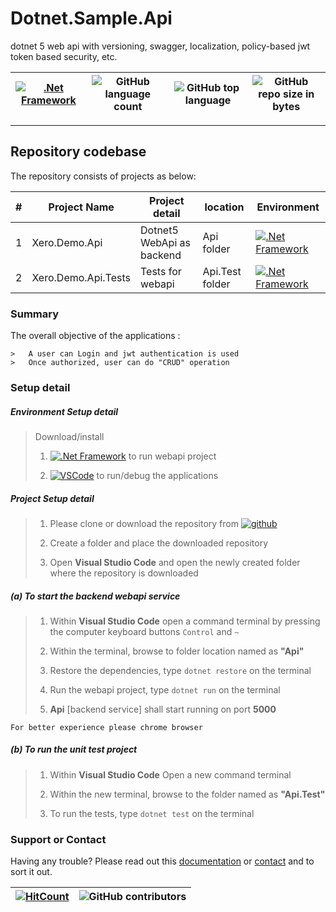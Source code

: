 # Dotnet.Sample.Api

dotnet 5 web api with versioning, swagger, localization, policy-based jwt token based security, etc.

[![.Net Framework](https://img.shields.io/badge/DotNet-5.0-blue.svg?style=plastic)](https://dotnet.microsoft.com/download/dotnet/5.0)  | ![GitHub language count](https://img.shields.io/github/languages/count/ajeetx/Dotnet.Sample.Api.svg) | ![GitHub top language](https://img.shields.io/github/languages/top/ajeetx/Dotnet.Sample.Api.svg) |![GitHub repo size in bytes](https://img.shields.io/github/repo-size/ajeetx/Dotnet.Sample.Api.svg) 
|  ---          | ---        | ---      | ---        | 

---------------------------------------

## Repository codebase
 
The repository consists of projects as below:


| # |Project Name | Project detail | location| Environment |
| ---| ---  | ---           | ---          | --- |
| 1 | Xero.Demo.Api | Dotnet5 WebApi as backend  |  Api folder | [![.Net Framework](https://img.shields.io/badge/DotNet-5.0-blue.svg?style=plastic)](https://dotnet.microsoft.com/download/dotnet/5.0)|
| 2 | Xero.Demo.Api.Tests | Tests for webapi |  Api.Test folder | [![.Net Framework](https://img.shields.io/badge/DotNet-5.0-blue.svg?style=plastic)](https://dotnet.microsoft.com/download/dotnet/5.0)| 

### Summary

The overall objective of the applications :
```
>	A user can Login and jwt authentication is used
>	Once authorized, user can do "CRUD" operation
```

### Setup detail

##### Environment Setup detail

> Download/install   	
>	1.	[![.Net Framework](https://img.shields.io/badge/DotNet-5.0-blue.svg?style=plastic)](https://dotnet.microsoft.com/download/dotnet/5.0) to run webapi project
>   
>   2. [![VSCode](https://img.shields.io/badge/VS-Code-blue.svg?style=plastic)](https://code.visualstudio.com/) to run/debug the applications
>	
>   

##### Project Setup detail

>   1. Please clone or download the repository from [![github](https://img.shields.io/badge/git-hub-blue.svg?style=plastic)](https://github.com/AJEETX/Dotnet.Sample.Api) 
>   
>   2. Create a folder and place the downloaded repository
>   3. Open **Visual Studio Code** and open the newly created folder where the repository is downloaded
>   
##### (a) To start the backend webapi service
   
>   1. Within **Visual Studio Code** open a command terminal by pressing the computer keyboard buttons `Control` and `~`
>    
>   2. Within the terminal, browse to folder location named as **"Api"** 
>  
>   3. Restore the dependencies, type `dotnet restore` on the terminal
>
>   4. Run the webapi project, type `dotnet run` on the terminal
>   
>   5. **Api** [backend service] shall start running on port **5000**

```
For better experience please chrome browser
```

##### (b) To run the unit test project
>   1. Within **Visual Studio Code** Open a new command terminal
>   
>   2. Within the new terminal, browse to the folder named as **"Api.Test"**
>   
>   3. To run the tests, type `dotnet test` on the terminal

### Support or Contact

Having any trouble? Please read out this [documentation](https://github.com/AJEETX/Dotnet.Sample.Api/blob/master/README.md) or [contact](mailto:ajeetkumar@email.com) and to sort it out.

 [![HitCount](http://hits.dwyl.com/ajeetx/dotnetsampleapi.svg)](http://hits.dwyl.com/ajeetx/dotnetsampleapi) | ![GitHub contributors](https://img.shields.io/github/contributors/ajeetx/Dotnet.Sample.Api.svg?style=plastic)|
 | --- | --- |


